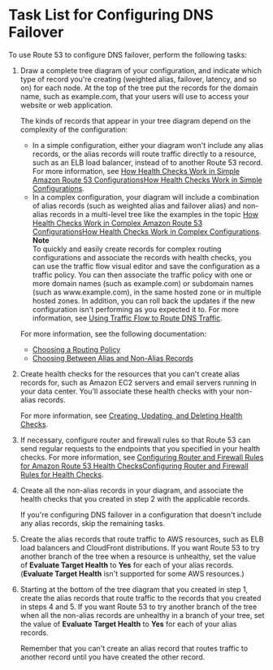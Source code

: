 # Task List for Configuring DNS Failover<a name="dns-failover-how-to"></a>

To use Route 53 to configure DNS failover, perform the following tasks:

1. Draw a complete tree diagram of your configuration, and indicate which type of record you're creating \(weighted alias, failover, latency, and so on\) for each node\. At the top of the tree put the records for the domain name, such as example\.com, that your users will use to access your website or web application\.

   The kinds of records that appear in your tree diagram depend on the complexity of the configuration:
   + In a simple configuration, either your diagram won't include any alias records, or the alias records will route traffic directly to a resource, such as an ELB load balancer, instead of to another Route 53 record\. For more information, see [How Health Checks Work in Simple Amazon Route 53 ConfigurationsHow Health Checks Work in Simple Configurations](dns-failover-simple-configs.md)\.
   + In a complex configuration, your diagram will include a combination of alias records \(such as weighted alias and failover alias\) and non\-alias records in a multi\-level tree like the examples in the topic [How Health Checks Work in Complex Amazon Route 53 ConfigurationsHow Health Checks Work in Complex Configurations](dns-failover-complex-configs.md)\.
**Note**  
To quickly and easily create records for complex routing configurations and associate the records with health checks, you can use the traffic flow visual editor and save the configuration as a traffic policy\. You can then associate the traffic policy with one or more domain names \(such as example\.com\) or subdomain names \(such as www\.example\.com\), in the same hosted zone or in multiple hosted zones\. In addition, you can roll back the updates if the new configuration isn't performing as you expected it to\. For more information, see [Using Traffic Flow to Route DNS Traffic](traffic-flow.md)\.

   For more information, see the following documentation:
   + [Choosing a Routing Policy](routing-policy.md)
   + [Choosing Between Alias and Non\-Alias Records](resource-record-sets-choosing-alias-non-alias.md)

1. Create health checks for the resources that you can't create alias records for, such as Amazon EC2 servers and email servers running in your data center\. You'll associate these health checks with your non\-alias records\.

   For more information, see [Creating, Updating, and Deleting Health Checks](health-checks-creating-deleting.md)\.

1. If necessary, configure router and firewall rules so that Route 53 can send regular requests to the endpoints that you specified in your health checks\. For more information, see [Configuring Router and Firewall Rules for Amazon Route 53 Health ChecksConfiguring Router and Firewall Rules for Health Checks](dns-failover-router-firewall-rules.md)\.

1. Create all the non\-alias records in your diagram, and associate the health checks that you created in step 2 with the applicable records\.

   If you're configuring DNS failover in a configuration that doesn't include any alias records, skip the remaining tasks\.

1. Create the alias records that route traffic to AWS resources, such as ELB load balancers and CloudFront distributions\. If you want Route 53 to try another branch of the tree when a resource is unhealthy, set the value of **Evaluate Target Health** to **Yes** for each of your alias records\. \(**Evaluate Target Health** isn't supported for some AWS resources\.\)

1. Starting at the bottom of the tree diagram that you created in step 1, create the alias records that route traffic to the records that you created in steps 4 and 5\. If you want Route 53 to try another branch of the tree when all the non\-alias records are unhealthy in a branch of your tree, set the value of **Evaluate Target Health** to **Yes** for each of your alias records\.

   Remember that you can't create an alias record that routes traffic to another record until you have created the other record\. 